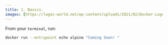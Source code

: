 ```yaml
---
title: 1. Basics.
images: [https://logos-world.net/wp-content/uploads/2021/02/Docker-Logo-2013-2015.png]
---
```


From your `terminal`, run:

```bash
docker run --entrypoint echo alpine "Coming Soon! "
```
